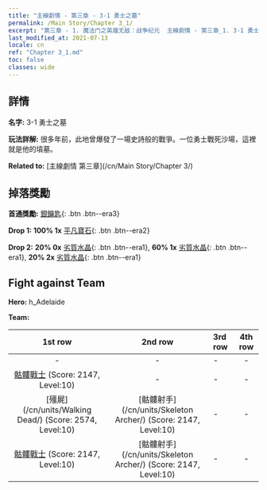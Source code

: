 ```yaml
---
title: "主線劇情 - 第三章 - 3-1 勇士之墓"
permalink: /Main Story/Chapter 3_1/
excerpt: "第三章 - 1. 魔法门之英雄无敌：战争纪元  主線劇情 - 第三章_1. 3-1 勇士之墓"
last_modified_at: 2021-07-13
locale: cn
ref: "Chapter 3_1.md"
toc: false
classes: wide
---
```


## 詳情

 **名字:** 3-1 勇士之墓

 **玩法詳解:** 很多年前，此地曾爆發了一場史詩般的戰爭。一位勇士戰死沙場，這裡就是他的墳墓。

 **Related to:** [主線劇情 第三章](/cn/Main Story/Chapter 3/)

## 掉落獎勵

 **首通獎勵:** [銀鑰匙](/cn/Items/con_693/){: .btn .btn--era3}

 **Drop 1:** **100% 1x** [平凡寶石](/cn/Items/mat_10/){: .btn .btn--era2}

 **Drop 2:** **20% 0x** [劣質水晶](/cn/Items/mat_5/){: .btn .btn--era1}, **60% 1x** [劣質水晶](/cn/Items/mat_5/){: .btn .btn--era1}, **20% 2x** [劣質水晶](/cn/Items/mat_5/){: .btn .btn--era1}


## Fight against Team
 **Hero:** h_Adelaide

 **Team:**


  | 1st row | 2nd row | 3rd row | 4th row |
  |:----:|:----:|:----|:----:|
  | - | - | - | - |
  | [骷髏戰士](/cn/units/Skeleton/) (Score: 2147, Level:10)  | - | - | - |
  | [殭屍](/cn/units/Walking Dead/) (Score: 2574, Level:10)  | [骷髏射手](/cn/units/Skeleton Archer/) (Score: 2147, Level:10)  | - | - |
  | [骷髏戰士](/cn/units/Skeleton/) (Score: 2147, Level:10)  | [骷髏射手](/cn/units/Skeleton Archer/) (Score: 2147, Level:10)  | - | - |


